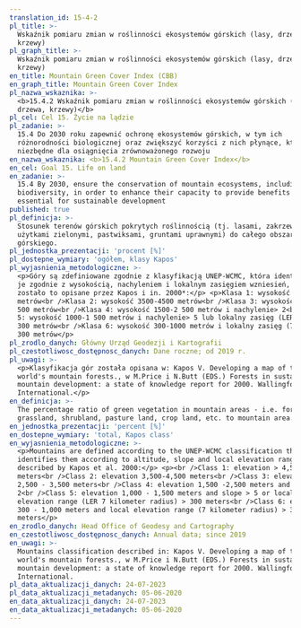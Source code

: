 ```yaml
---
translation_id: 15-4-2
pl_title: >-
  Wskaźnik pomiaru zmian w roślinności ekosystemów górskich (lasy, drzewa,
  krzewy)
pl_graph_title: >-
  Wskaźnik pomiaru zmian w roślinności ekosystemów górskich (lasy, drzewa,
  krzewy)
en_title: Mountain Green Cover Index (CBB)
en_graph_title: Mountain Green Cover Index
pl_nazwa_wskaznika: >-
  <b>15.4.2 Wskaźnik pomiaru zmian w roślinności ekosystemów górskich (lasy,
  drzewa, krzewy)</b>
pl_cel: Cel 15. Życie na lądzie
pl_zadanie: >-
  15.4 Do 2030 roku zapewnić ochronę ekosystemów górskich, w tym ich
  różnorodności biologicznej oraz zwiększyć korzyści z nich płynące, które są
  niezbędne dla osiągnięcia zrównoważonego rozwoju
en_nazwa_wskaznika: <b>15.4.2 Mountain Green Cover Index</b>
en_cel: Goal 15. Life on land
en_zadanie: >-
  15.4 By 2030, ensure the conservation of mountain ecosystems, including their
  biodiversity, in order to enhance their capacity to provide benefits that are
  essential for sustainable development
published: true
pl_definicja: >-
  Stosunek terenów górskich pokrytych roślinnością (tj. lasami, zakrzewieniami,
  użytkami zielonymi, pastwiksami, gruntami uprawnymi) do całego obszaru
  górskiego.
pl_jednostka_prezentacji: 'procent [%]'
pl_dostepne_wymiary: 'ogółem, klasy Kapos'
pl_wyjasnienia_metodologiczne: >-
  <p>Góry są zdefiniowane zgodnie z klasyfikacją UNEP-WCMC, która identyfikuje
  je zgodnie z wysokością, nachyleniem i lokalnym zasięgiem wzniesień, jak
  zostało to opisane przez Kapos i in. 2000*:</p> <p>Klasa 1: wysokość 4500
  metrów<br />Klasa 2: wysokość 3500-4500 metrów<br />Klasa 3: wysokość 2500-3
  500 metrów<br />Klasa 4: wysokość 1500-2 500 metrów i nachylenie> 2<br />Klasa
  5: wysokość 1000-1 500 metrów i nachylenie> 5 lub lokalny zasięg (LER 7 km )>
  300 metrów<br />Klasa 6: wysokość 300-1000 metrów i lokalny zasięg (7 km )>
  300 metrów</p>
pl_zrodlo_danych: Główny Urząd Geodezji i Kartografii
pl_czestotliwosc_dostępnosc_danych: Dane roczne; od 2019 r.
pl_uwagi: >-
  <p>Klasyfikacja gór została opisana w: Kapos V. Developing a map of the
  world's mountain forests., w M.Price i N.Butt (EDS.) Forests in sustainable
  mountain development: a state of knowledge report for 2000. Wallingford: CAB
  International.</p>
en_definicja: >-
  The percentage ratio of green vegetation in mountain areas - i.e. forest,
  grassland, shrubland, pasture land, crop land, etc. to mountain area.
en_jednostka_prezentacji: 'percent [%]'
en_dostepne_wymiary: 'total, Kapos class'
en_wyjasnienia_metodologiczne: >-
  <p>Mountains are defined according to the UNEP-WCMC classification that
  identifies them according to altitude, slope and local elevation range as
  described by Kapos et al. 2000:</p> <p><br />Class 1: elevation > 4,500
  meters<br />Class 2: elevation 3,500-4,500 meters<br />Class 3: elevation
  2,500 - 3,500 meters<br />Class 4: elevation 1,500 -2,500 meters and slope >
  2<br />Class 5: elevation 1,000 - 1,500 meters and slope > 5 or local
  elevation range (LER 7 kilometer radius) > 300 meters<br />Class 6: elevation
  300 - 1,000 meters and local elevation range (7 kilometer radius) > 300
  meters</p>
en_zrodlo_danych: Head Office of Geodesy and Cartography
en_czestotliwosc_dostępnosc_danych: Annual data; since 2019
en_uwagi: >-
  Mountains classification described in: Kapos V. Developing a map of the
  world's mountain forests., w M.Price i N.Butt (EDS.) Forests in sustainable
  mountain development: a state of knowledge report for 2000. Wallingford: CAB
  International.
pl_data_aktualizacji_danych: 24-07-2023
pl_data_aktualizacji_metadanych: 05-06-2020
en_data_aktualizacji_danych: 24-07-2023
en_data_aktualizacji_metadanych: 05-06-2020
---
```

